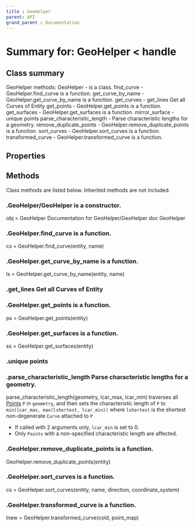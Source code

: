 ```yaml
---
title : GeoHelper
parent: API
grand_parent : Documentation
---
```

# Summary for: **GeoHelper**  < handle

## Class summary

GeoHelper methods:
GeoHelper - is a class.
find_curve - GeoHelper.find_curve is a function.
get_curve_by_name - GeoHelper.get_curve_by_name is a function.
get_curves - get_lines Get all Curves of Entity
get_points - GeoHelper.get_points is a function.
get_surfaces - GeoHelper.get_surfaces is a function.
mirror_surface - unique points
parse_characteristic_length - Parse characteristic lengths for a geometry.
remove_duplicate_points - GeoHelper.remove_duplicate_points is a function.
sort_curves - GeoHelper.sort_curves is a function.
transformed_curve - GeoHelper.transformed_curve is a function.

## Properties


## Methods

Class methods are listed below. Inherited methods are not included.

### .**GeoHelper**/GeoHelper is a constructor.
obj = GeoHelper
Documentation for GeoHelper/GeoHelper
doc GeoHelper

### .GeoHelper.**find_curve** is a function.
cs = GeoHelper.find_curve(entity, name)

### .GeoHelper.**get_curve_by_name** is a function.
ls = GeoHelper.get_curve_by_name(entity, name)

### .get_lines Get all Curves of Entity

### .GeoHelper.**get_points** is a function.
ps = GeoHelper.get_points(entity)

### .GeoHelper.**get_surfaces** is a function.
ss = GeoHelper.get_surfaces(entity)

### .unique points

### .**parse_characteristic_length** Parse characteristic lengths for a geometry.

parse_characteristic_length(geometry, lcar_max, lcar_min) traverses all
[Points](Points.html) `P` in `geometry`, and then sets the characteristic length of `P`
to `min(lcar_max, max(lshortest, lcar_min))` where `lshortest` is the
shortest non-degenerate `Curve` attached to `P`
* If called with 2 arguments only, `lcar_min` is set to 0.
* Only `Points` with a non-specified characteristic length are
affected.

### .GeoHelper.**remove_duplicate_points** is a function.
GeoHelper.remove_duplicate_points(entity)

### .GeoHelper.**sort_curves** is a function.
cs = GeoHelper.sort_curves(entity, name, direction, coordinate_system)

### .GeoHelper.**transformed_curve** is a function.
lnew = GeoHelper.transformed_curve(cold, point_map)


